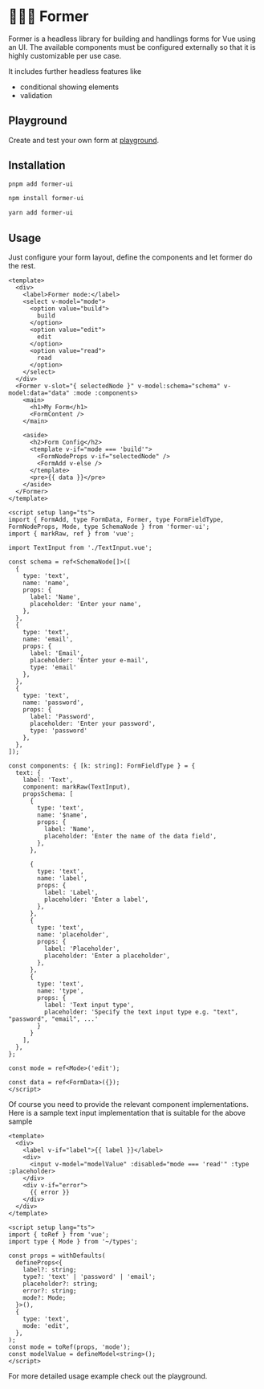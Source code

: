 # 👩🏾‍🌾 Former

Former is a headless library for building and handlings forms for Vue using an UI. The available components must be configured externally so that it is highly customizable per use case.

It includes further headless features like

- conditional showing elements
- validation

## Playground

Create and test your own form at [playground](https://geprog.github.io/former).

## Installation

```bash
pnpm add former-ui
```

```bash
npm install former-ui
```

```bash
yarn add former-ui
```

## Usage

Just configure your form layout, define the components and let former do the rest.

```vue
<template>
  <div>
    <label>Former mode:</label>
    <select v-model="mode">
      <option value="build">
        build
      </option>
      <option value="edit">
        edit
      </option>
      <option value="read">
        read
      </option>
    </select>
  </div>
  <Former v-slot="{ selectedNode }" v-model:schema="schema" v-model:data="data" :mode :components>
    <main>
      <h1>My Form</h1>
      <FormContent />
    </main>

    <aside>
      <h2>Form Config</h2>
      <template v-if="mode === 'build'">
        <FormNodeProps v-if="selectedNode" />
        <FormAdd v-else />
      </template>
      <pre>{{ data }}</pre>
    </aside>
  </Former>
</template>

<script setup lang="ts">
import { FormAdd, type FormData, Former, type FormFieldType, FormNodeProps, Mode, type SchemaNode } from 'former-ui';
import { markRaw, ref } from 'vue';

import TextInput from './TextInput.vue';

const schema = ref<SchemaNode[]>([
  {
    type: 'text',
    name: 'name',
    props: {
      label: 'Name',
      placeholder: 'Enter your name',
    },
  },
  {
    type: 'text',
    name: 'email',
    props: {
      label: 'Email',
      placeholder: 'Enter your e-mail',
      type: 'email'
    },
  },
  {
    type: 'text',
    name: 'password',
    props: {
      label: 'Password',
      placeholder: 'Enter your password',
      type: 'password'
    },
  },
]);

const components: { [k: string]: FormFieldType } = {
  text: {
    label: 'Text',
    component: markRaw(TextInput),
    propsSchema: [
      {
        type: 'text',
        name: '$name',
        props: {
          label: 'Name',
          placeholder: 'Enter the name of the data field',
        },
      },

      {
        type: 'text',
        name: 'label',
        props: {
          label: 'Label',
          placeholder: 'Enter a label',
        },
      },
      {
        type: 'text',
        name: 'placeholder',
        props: {
          label: 'Placeholder',
          placeholder: 'Enter a placeholder',
        },
      },
      {
        type: 'text',
        name: 'type',
        props: {
          label: 'Text input type',
          placeholder: 'Specify the text input type e.g. "text", "password", "email", ...'
        }
      }
    ],
  },
};

const mode = ref<Mode>('edit');

const data = ref<FormData>({});
</script>
```

Of course you need to provide the relevant component implementations.
Here is a sample text input implementation that is suitable for the above sample

```vue
<template>
  <div>
    <label v-if="label">{{ label }}</label>
    <div>
      <input v-model="modelValue" :disabled="mode === 'read'" :type :placeholder>
    </div>
    <div v-if="error">
      {{ error }}
    </div>
  </div>
</template>

<script setup lang="ts">
import { toRef } from 'vue';
import type { Mode } from '~/types';

const props = withDefaults(
  defineProps<{
    label?: string;
    type?: 'text' | 'password' | 'email';
    placeholder?: string;
    error?: string;
    mode?: Mode;
  }>(),
  {
    type: 'text',
    mode: 'edit',
  },
);
const mode = toRef(props, 'mode');
const modelValue = defineModel<string>();
</script>
```

For more detailed usage example check out the playground.
